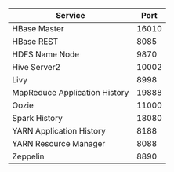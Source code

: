 | Service | Port |
| ----------------------------- | ----- |
| HBase Master | 16010 |
| HBase REST | 8085 |
| HDFS Name Node | 9870 |
| Hive Server2 | 10002 |
| Livy | 8998 |
| MapReduce Application History | 19888 |
| Oozie | 11000 |
| Spark History | 18080 |
| YARN Application History | 8188 |
| YARN Resource Manager | 8088 |
| Zeppelin | 8890 |
